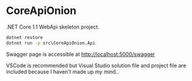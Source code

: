 # CoreApiOnion

.NET Core 1.1 WebApi skeleton project.

```cmd
dotnet restore
dotnet run -p src\CoreApiOnion.Api
```

Swagger page is accessible at [http://localhost:5000/swagger](http://localhost:5000/swagger)

VSCode is recommended but Visual Studio solution file and project file are included because I haven't made up my mind..